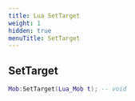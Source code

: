 ```yaml
---
title: Lua SetTarget
weight: 1
hidden: true
menuTitle: SetTarget
---
```

## SetTarget
```lua
Mob:SetTarget(Lua_Mob t); -- void
```